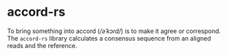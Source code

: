 # accord-rs

To bring something into accord (*/əˈkɔrd/*) is to make it agree or correspond.
The `accord-rs` library calculates a consensus sequence from an aligned reads and the reference.
